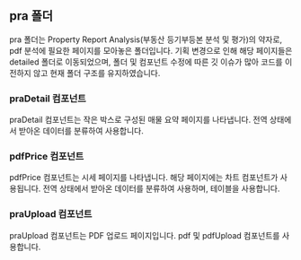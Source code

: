 ## pra 폴더

pra 폴더는 Property Report Analysis(부동산 등기부등본 분석 및 평가)의 약자로, pdf 분석에 필요한 페이지를 모아놓은 폴더입니다. 기획 변경으로 인해 해당 페이지들은 detailed 폴더로 이동되었으며, 폴더 및 컴포넌트 수정에 따른 깃 이슈가 많아 코드를 이전하지 않고 현재 폴더 구조를 유지하였습니다.

### praDetail 컴포넌트

praDetail 컴포넌트는 작은 박스로 구성된 매물 요약 페이지를 나타냅니다. 전역 상태에서 받아온 데이터를 분류하여 사용합니다.

### pdfPrice 컴포넌트

pdfPrice 컴포넌트는 시세 페이지를 나타냅니다. 해당 페이지에는 차트 컴포넌트가 사용됩니다. 전역 상태에서 받아온 데이터를 분류하여 사용하며, 테이블을 사용합니다.

### praUpload 컴포넌트

praUpload 컴포넌트는 PDF 업로드 페이지입니다. pdf 및 pdfUpload 컴포넌트를 사용합니다.